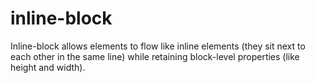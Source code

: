 # inline-block
Inline-block allows elements to flow like inline elements (they sit next to each other in the same line) while retaining block-level properties (like height and width).
